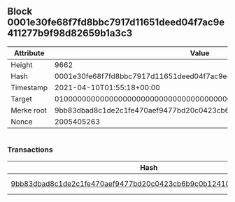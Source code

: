 ## Block 0001e30fe68f7fd8bbc7917d11651deed04f7ac9e411277b9f98d82659b1a3c3

Attribute | Value
--- | ---
Height | 9662
Hash | 0001e30fe68f7fd8bbc7917d11651deed04f7ac9e411277b9f98d82659b1a3c3
Timestamp | 2021-04-10T01:55:18+00:00
Target | 0100000000000000000000000000000000000000000000000000000000000000
Merke root | 9bb83dbad8c1de2c1fe470aef9477bd20c0423cb6b9c0b124104bb7ddd51d4a6
Nonce | 2005405263

```

```

### Transactions

Hash | Amount
--- | ---
[9bb83dbad8c1de2c1fe470aef9477bd20c0423cb6b9c0b124104bb7ddd51d4a6](9bb83dbad8c1de2c1fe470aef9477bd20c0423cb6b9c0b124104bb7ddd51d4a6.md) | 10.00000000 SKEPTI 
